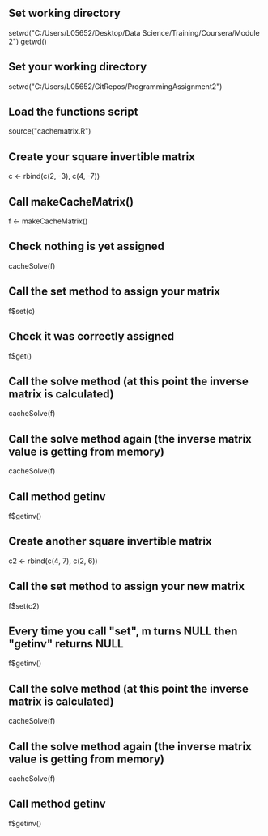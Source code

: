 ## Set working directory
setwd("C:/Users/L05652/Desktop/Data Science/Training/Coursera/Module 2")
getwd()

## Set your working directory
setwd("C:/Users/L05652/GitRepos/ProgrammingAssignment2")

## Load the functions script
source("cachematrix.R")

## Create your square invertible matrix
c <- rbind(c(2, -3), c(4, -7))

## Call makeCacheMatrix()
f <- makeCacheMatrix()

## Check nothing is yet assigned
cacheSolve(f)

## Call the set method to assign your matrix
f$set(c)

## Check it was correctly assigned
f$get()

## Call the solve method (at this point the inverse matrix is calculated)
cacheSolve(f)

## Call the solve method again (the inverse matrix value is getting from memory)
cacheSolve(f)

## Call method getinv
f$getinv()

## Create another square invertible matrix
c2 <- rbind(c(4, 7), c(2, 6))

## Call the set method to assign your new matrix
f$set(c2)

## Every time you call "set", m turns NULL then "getinv" returns NULL
f$getinv()

## Call the solve method (at this point the inverse matrix is calculated)
cacheSolve(f)

## Call the solve method again (the inverse matrix value is getting from memory)
cacheSolve(f)

## Call method getinv
f$getinv()
